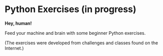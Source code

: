 # Python Exercises (in progress)

**Hey, human!**

Feed your machine and brain with some beginner Python exercises.

(The exercises were developed from challenges and classes found on the Internet.)
